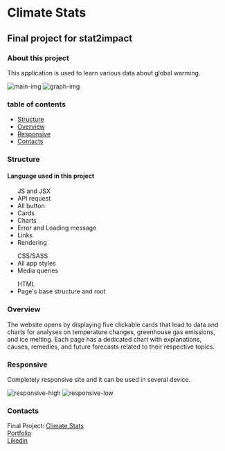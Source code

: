   <h1>Climate Stats</h1>

  <h2>Final project for stat2impact</h2>
  
  <h3>About this project</h3>

  <p>
    This application is used to learn various data about global warming.
  </p>

![main-img](https://github.com/So-Ca/progetto-finale-start2impact/assets/121359947/ae31472e-7098-4f24-b854-9036220c734b)
![graph-img](https://github.com/So-Ca/progetto-finale-start2impact/assets/121359947/3907b021-0079-45ec-a789-793531645116)

  <h3>table of contents</h3>
  <ul>
  <li><a href="#structure">Structure</a></li>
  <li><a href="#overview">Overview</a></li>
  <li><a href="#responsive">Responsive</a></li>
  <li><a href="#contacts">Contacts</a></li>
  </ul>

  <a name="structure"></a>
  <h3>Structure</h3>

  <h4>Language used in this project</h4>

  <ul>JS and JSX
    <li>API request</li>
    <li>All button</li>
    <li>Cards</li>
    <li>Charts</li>
    <li>Error and Loading message</li>
    <li>Links</li>
    <li>Rendering</li>
  </ul>
  <ul>CSS/SASS
    <li>All app styles</li>
    <li>Media queries</li>
  </ul>
  <ul>HTML
    <li>Page's base structure and root</li>
  </ul>

  <a name="overview"></a>
  <h3>Overview</h3>

  <p>
    The website opens by displaying five clickable cards that lead to data and charts for analyses on temperature changes, greenhouse gas emissions, and ice melting. Each page has a dedicated chart with explanations, causes, remedies, and future forecasts related to their respective topics.
  </p>

  <a name="responsive"></a>
  <h3>Responsive</h3>

  <p>Completely responsive site and it can be used in several device.</p>

![responsive-high](https://github.com/So-Ca/progetto-finale-start2impact/assets/121359947/9aae67ac-dfb9-4a14-be4e-eb06812b4740)
![responsive-low](https://github.com/So-Ca/progetto-finale-start2impact/assets/121359947/8eb2e0e1-18fd-434a-8f06-719309a4eca2)

  <a name="contacts"></a>
  <h3>Contacts</h3>

  Final Project: <a href="/">Climate Stats</a><br>
  <a href="https://sonny-caputo-portfolio.netlify.app/">Portfolio</a><br>
  <a href="https://www.linkedin.com/in/sonny-caputo-554315185">Likedin</a><br>

